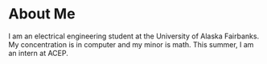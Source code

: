 # About Me

I am an electrical engineering student at the University of Alaska Fairbanks. My concentration is in computer and my minor is 
math. This summer, I am an intern at ACEP. 
<br />
<br />


